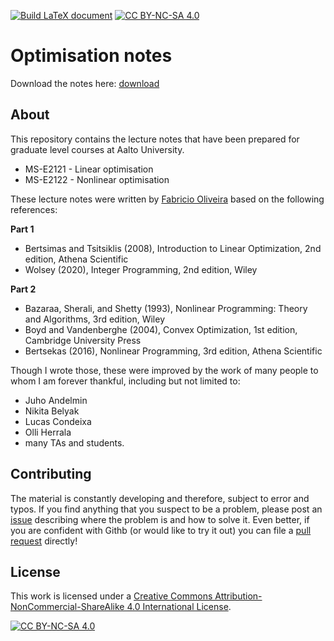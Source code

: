 [![Build LaTeX document](https://github.com/gamma-opt/optimisation-notes/actions/workflows/compile_files.yml/badge.svg?branch=main)](https://github.com/gamma-opt/optimisation-notes/actions/workflows/compile_files.yml)
[![CC BY-NC-SA 4.0][cc-by-nc-sa-shield]][cc-by-nc-sa]


# Optimisation notes

Download the notes here: [download](https://gamma-opt.github.io/optimisation-notes/pdfs/optimisation-notes.pdf)


## About

This repository contains the lecture notes that have been prepared for graduate level courses at Aalto University. 
- MS-E2121 - Linear optimisation
- MS-E2122 - Nonlinear optimisation

These lecture notes were written by [Fabricio Oliveira](https://gamma-opt.aalto.fi/author/fabricio-oliveira/) based on the following references:

**Part 1**
- Bertsimas and Tsitsiklis (2008), Introduction to Linear Optimization, 2nd edition, Athena Scientific
- Wolsey (2020), Integer Programming, 2nd edition, Wiley

**Part 2**
- Bazaraa, Sherali, and Shetty (1993), Nonlinear Programming: Theory and Algorithms, 3rd edition, Wiley
- Boyd and Vandenberghe (2004), Convex Optimization, 1st edition, Cambridge University Press
- Bertsekas (2016), Nonlinear Programming, 3rd edition, Athena Scientific

Though I wrote those, these were improved by the work of many people to whom I am forever thankful, including but not limited to:
- Juho Andelmin
- Nikita Belyak
- Lucas Condeixa
- Olli Herrala
- many TAs and students.


## Contributing

The material is constantly developing and therefore, subject to error and typos. If you find anything that you suspect to be a problem, please post an [issue](https://github.com/gamma-opt/optimisation-notes/issues) describing where the problem is and how to solve it. Even better, if you are confident with Githb (or would like to try it out) you can file a [pull request](https://github.com/gamma-opt/optimisation-notes/pulls) directly! 


## License

This work is licensed under a
[Creative Commons Attribution-NonCommercial-ShareAlike 4.0 International License][cc-by-nc-sa].

[![CC BY-NC-SA 4.0][cc-by-nc-sa-image]][cc-by-nc-sa]

[cc-by-nc-sa]: http://creativecommons.org/licenses/by-nc-sa/4.0/
[cc-by-nc-sa-image]: https://licensebuttons.net/l/by-nc-sa/4.0/88x31.png
[cc-by-nc-sa-shield]: https://img.shields.io/badge/License-CC%20BY--NC--SA%204.0-lightgrey.svg

